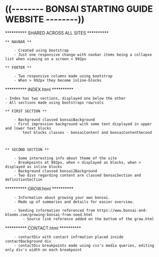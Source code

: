 # ((-------- BONSAI STARTING GUIDE WEBSITE --------))

********** SHARED ACROSS ALL SITES **********

    ** NAVBAR **

        - Created using bootstrap
        - Just one responsive change with navbar items being a collapse list when viewing on a screen < 992px

    ** FOOTER **

        - Two responsive columns made using bootstrap
        - When > 992px they become inline-blocks



********** INDEX.html **********

    - Index has two sections, displayed one below the other
    - All sections made using bootstraps row/cols

    ** FIRST SECTION **

        - Background classed bonsaiBackground
        - First impression background with some text displayed in upper and lower text blocks  
            text blocks classes - bonsaiContent and bonsaiContentSecond
        


    ** SECOND SECTION **

        - Some interesting info about theme of the site
        - Breakpoints at 992px, when < displayed as blocks, when > displayed as inline blocks
        - Background classed bonsai2Background
        - Two divs regarding content are classed bonsaiSection and definitionSection



********** GROW.html **********

        - Information about growing your own bonsai.
        - Made up of summaries and details for easier overview.

        - Seeding information referenced from https://www.bonsai-and-blooms.com/growing-bonsai-from-seed.html
            - Source link reference added on the bottom of the grow.html


********** CONTACT.html **********

        - contactDiv with contact infrmation placed inside contactBackground div
        - contactDiv breakpoints made using css's media queries, editing only div's width on each breakpoint

